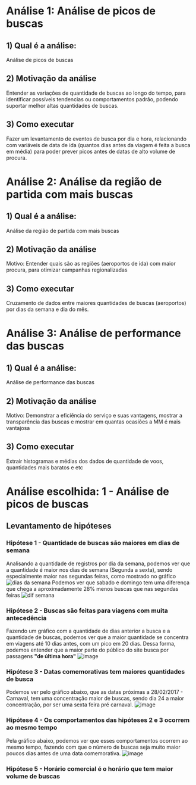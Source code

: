 # Análise 1: Análise de picos de buscas
## 1) Qual é a análise:
Análise de picos de buscas

## 2) Motivação da análise
Entender as variações de quantidade de buscas ao longo do tempo, para identificar possíveis tendencias ou comportamentos padrão, podendo suportar melhor altas quantidades de buscas.

## 3) Como executar
Fazer um levantamento de eventos de busca por dia e hora, relacionando com variáveis de data de ida (quantos dias antes da viagem é feita a busca em média) para poder prever picos antes de datas de alto volume de procura.

# Análise 2: Análise da região de partida com mais buscas
## 1) Qual é a análise:
Análise da região de partida com mais buscas

## 2) Motivação da análise
Motivo: Entender quais são as regiões (aeroportos de ida) com maior procura, para otimizar campanhas regionalizadas

## 3) Como executar
Cruzamento de dados entre maiores quantidades de buscas (aeroportos) por dias da semana e dia do mês.

# Análise 3: Análise de performance das buscas
## 1) Qual é a análise:
Análise de performance das buscas

## 2) Motivação da análise
Motivo: Demonstrar a eficiência do serviço e suas vantagens, mostrar a transparência das buscas e mostrar em quantas ocasiões a MM é mais vantajosa

## 3) Como executar
Extrair histogramas e médias dos dados de quantidade de voos, quantidades mais baratos e etc

# Análise escolhida: 1 - Análise de picos de buscas
## Levantamento de hipóteses
### Hipótese 1 - Quantidade de buscas são maiores em dias de semana
Analisando a quantidade de registros por dia da semana, podemos ver que a quantidade é maior nos dias de semana (Segunda a sexta), sendo especialmente maior nas segundas feiras, como mostrado no gráfico
![dias da semana](https://user-images.githubusercontent.com/46407752/50975167-0b7eea80-14d4-11e9-8872-7cd8de6d1156.PNG)
Podemos ver que sabado e domingo tem uma diferença que chega a aproximadamente 28% menos buscas que nas segundas feiras
![dif semana](https://user-images.githubusercontent.com/46407752/50975359-847e4200-14d4-11e9-8cee-d7f9a4176201.PNG)
### Hipótese 2 - Buscas são feitas para viagens com muita antecedência
Fazendo um gráfico com a quantidade de dias anterior a busca e a quantidade de buscas, podemos ver que a maior quantidade se concentra em viagens até 10 dias antes, com um pico em 20 dias. Dessa forma, podemos entender que a maior parte do público do site busca por passagens **"de última hora"**
![image](https://user-images.githubusercontent.com/46407752/50976778-f5732900-14d7-11e9-9993-3a0c0ab0a52d.png)
### Hipótese 3 - Datas comemorativas tem maiores quantidades de busca
Podemos ver pelo gráfico abaixo, que as datas próximas a 28/02/2017 - Carnaval, tem uma concentração maior de buscas, sendo dia 24 a maior concentração, por ser uma sexta feira pré carnaval.
![image](https://user-images.githubusercontent.com/46407752/50977439-6e26b500-14d9-11e9-8b00-91fc895f8387.png)
### Hipótese 4 - Os comportamentos das hipóteses 2 e 3 ocorrem ao mesmo tempo
Pela gráfico abaixo, podemos ver que esses comportamentos ocorrem ao mesmo tempo, fazendo com que o número de buscas seja muito maior poucos dias antes de uma data comemorativa.
![image](https://user-images.githubusercontent.com/46407752/51002296-fc229000-1519-11e9-95b0-ef2bcb2d053c.png)

### Hipótese 5 - Horário comercial é o horário que tem maior volume de buscas

